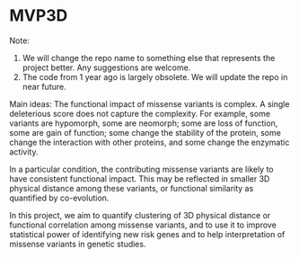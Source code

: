 # MVP3D


Note: 
1. We will change the repo name to something else that represents the project better. Any suggestions are welcome. 
2. The code from 1 year ago is largely obsolete. We will update the repo in near future. 


Main ideas:
The functional impact of missense variants is complex. A single deleterious score does not capture the complexity. For example, some variants are hypomorph, some are neomorph; some are loss of function, some are gain of function; some change the stability of the protein, some change the interaction with other proteins, and some change the enzymatic activity. 

In a particular condition, the contributing missense variants are likely to have consistent functional impact. This may be reflected in smaller 3D physical distance among these variants, or functional similarity as quantified by co-evolution. 

In this project, we aim to quantify clustering of 3D physical distance or functional correlation among missense variants, and to use it to improve statistical power of identifying new risk genes and to help interpretation of missense variants in genetic studies. 

